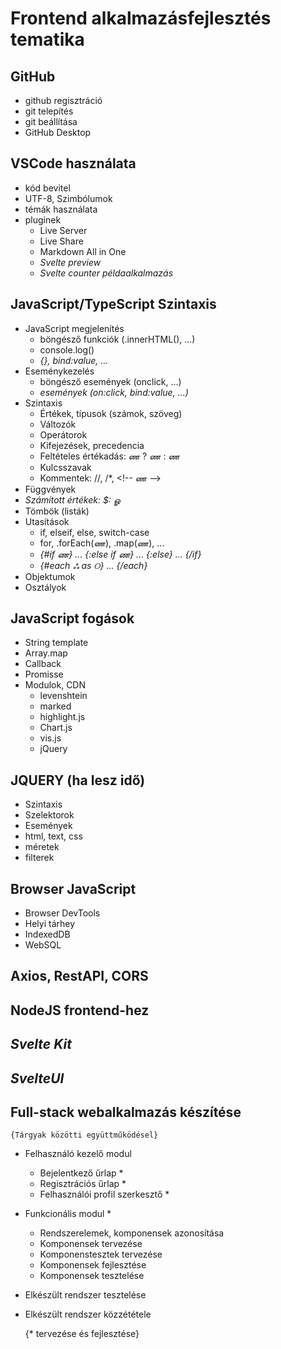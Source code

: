 # Frontend alkalmazásfejlesztés tematika

## GitHub

- github regisztráció
- git telepítés
- git beállítása
- GitHub Desktop

## VSCode használata

- kód bevitel
- UTF-8, Szimbólumok
- témák használata
- pluginek
  - Live Server
  - Live Share
  - Markdown All in One
  - _Svelte preview_
  - _Svelte counter példaalkalmazás_

## JavaScript/TypeScript Szintaxis

- JavaScript megjelenítés
  - böngésző funkciók (.innerHTML(), ...)
  - console.log()
  - _{}, bind:value, ..._
- Eseménykezelés
  - böngésző események (onclick, ...)
  - _események (on:click, bind:value, ...)_
- Szintaxis
  - Értékek, típusok (számok, szöveg)
  - Változók
  - Operátorok
  - Kifejezések, precedencia
  - Feltételes értékadás: ண ? ண : ண
  - Kulcsszavak
  - Kommentek: //, /*, &lt;!-- ண -->
- Függvények
- _Számított értékek: $: ௐ_
- Tömbök (listák)
- Utasítások
  - if, elseif, else, switch-case
  - for, .forEach(ண), .map(ண), ...
  - _{#if ண} ... {:else if ண} ... {:else} ... {/if}_
  - _{#each ஃ as ୦} ... {/each}_
- Objektumok
- Osztályok

## JavaScript fogások

- String template
- Array.map
- Callback
- Promisse
- Modulok, CDN
  - levenshtein
  - marked
  - highlight.js
  - Chart.js
  - vis.js
  - jQuery

## JQUERY (ha lesz idő)

- Szintaxis
- Szelektorok
- Események
- html, text, css
- méretek
- filterek

## Browser JavaScript

- Browser DevTools
- Helyi tárhey
- IndexedDB
- WebSQL

## Axios, RestAPI, CORS

## NodeJS frontend-hez

## _Svelte Kit_

## _SvelteUI_

## Full-stack webalkalmazás készítése

    {Tárgyak közötti együttműködésel}

- Felhasználó kezelő modul
  - Bejelentkező űrlap *
  - Regisztrációs űrlap *
  - Felhasználói profil szerkesztő *
- Funkcionális modul *
  - Rendszerelemek, komponensek azonosítása
  - Komponensek tervezése
  - Komponenstesztek tervezése
  - Komponensek fejlesztése
  - Komponensek tesztelése
- Elkészült rendszer tesztelése
- Elkészült rendszer közzététele

  {* tervezése és fejlesztése}
